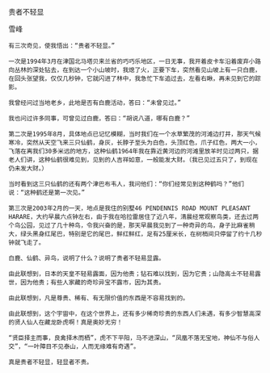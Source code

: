 贵者不轻显

雪峰


    有三次奇见，使我悟出：“贵者不轻显。”

    一次是1994年3月在津国北马塔贝来兰省的巧巧乐地区，一日无事，我开着皮卡车沿着废弃小路向丛林的深处钻去，在到达一个小山坡时，我熄了火，正要下车，突然看见山坡上有一只白鹿，在回头张望我，仅仅几秒钟，它就闪进了林中，我急忙下车追过去，左看右瞅，再未见到它的踪影。

    我曾经问过当地老乡，此地是否有白鹿活动，答曰：“未曾见过。”

    我也问过许多同事，可曾见过白鹿，答曰：“胡说八道，哪有白鹿？”

    第二次是1995年8月，具体地点已记忆模糊，当时我们在一个水草繁茂的河滩边打井，那天气候寒冷，突然从天空飞来三只仙鹤，身灰，长脖子至头为白色，头顶红色，爪子红色，两大一小，飞落在离我们30多米远的地方，这种仙鹤1964年我在靠近黄河边的河滩里放羊时见过两只，据老人们讲，这种仙鹤很难见到，见到的人吉祥如意，一般能发大财。（我已见过五只了，到现在仍未发大财。）

    当时看到这三只仙鹤的还有两个津巴布韦人，我问他们：“你们经常见到这种鹤吗？”他们说：“这种鹤还是第一次见。”

    第三次是2003年2月的一天，地点是我住的别墅46 PENDENNIS ROAD MOUNT PLEASANT HARARE，大约早晨六点钟左右，由于我在哈拉雷居住了近八年，清晨经常观察鸟类，还去过两个鸟公园，见过了几十种鸟，令我兴奋的是，那天早晨我见到了一种奇异的鸟，身子比麻雀稍大，绿头黑身红尾巴，特别是它的尾巴，鲜红鲜红，足有25厘米长，在树梢间只停留了约十几秒钟就飞走了。

    白鹿、仙鹤、异鸟，说明了什么？说明了贵者不轻易显露。

    由此联想到，日本的天皇不轻易露面，因为他贵；钻石难以找到，因为它贵；山隐高士不轻易露世，因为他贵；有些人家藏的奇珍异宝不露市，因为其贵。

    由此联想到，凡是尊贵、稀有、有无限价值的东西是不容易找到的。

    由此联想到，这个宇宙中，在这个世界上，还有多少稀奇珍贵的东西人们未遇，有多少智慧高深的贤人仙人在藏龙卧虎啊！真是奥妙无穷！

    “贤臣择主而事，良禽择木而栖”，虎不下平阳，马不进深山，“凤凰不落无宝地，神仙不与俗人交”，“一叶障目不见泰山，人而无缘难有奇遇”。

    真是贵者不轻显，轻显者不贵。



